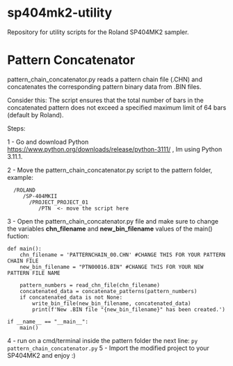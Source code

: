 # sp404mk2-utility
Repository for utility scripts for the Roland SP404MK2 sampler.


# Pattern Concatenator
pattern_chain_concatenator.py reads a pattern chain file (.CHN) and concatenates the corresponding pattern binary data from .BIN files.

Consider this:  The script ensures that the total number of bars in the concatenated pattern does not exceed a specified maximum limit of 64 bars (default by Roland).

Steps:

1 - Go and download Python https://www.python.org/downloads/release/python-3111/ , Im using Python 3.11.1.

2 - Move the pattern_chain_concatenator.py script to the pattern folder, example:
````
  /ROLAND
     /SP-404MKII
       /PROJECT_PROJECT_01
          /PTN  <- move the script here
````

3 - Open the pattern_chain_concatenator.py file and make sure to change the variables **chn_filename** and **new_bin_filename** values of the main() fuction:
````
def main():
    chn_filename = 'PATTERNCHAIN_00.CHN' #CHANGE THIS FOR YOUR PATTERN CHAIN FILE
    new_bin_filename = "PTN00016.BIN" #CHANGE THIS FOR YOUR NEW PATTERN FILE NAME
    
    pattern_numbers = read_chn_file(chn_filename)
    concatenated_data = concatenate_patterns(pattern_numbers)
    if concatenated_data is not None:
        write_bin_file(new_bin_filename, concatenated_data)
        print(f'New .BIN file "{new_bin_filename}" has been created.')

if __name__ == "__main__":
    main()

````
4 - run on a cmd/terminal inside the pattern folder the next line:
````py pattern_chain_concatenator.py````
5 - Import the modified project to your SP404MK2 and enjoy :)
